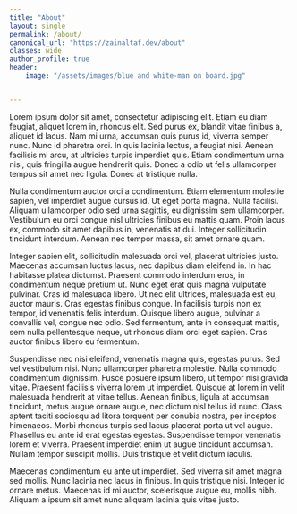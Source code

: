```yaml
---
title: "About"
layout: single
permalink: /about/
canonical_url: "https://zainaltaf.dev/about"
classes: wide
author_profile: true
header:
    image: "/assets/images/blue and white-man on board.jpg"


---
```

 
Lorem ipsum dolor sit amet, consectetur adipiscing elit. Etiam eu diam feugiat, aliquet lorem in, rhoncus elit. Sed purus ex, blandit vitae finibus a, aliquet id lacus. Nam mi urna, accumsan quis purus id, viverra semper nunc. Nunc id pharetra orci. In quis lacinia lectus, a feugiat nisi. Aenean facilisis mi arcu, at ultricies turpis imperdiet quis. Etiam condimentum urna nisi, quis fringilla augue hendrerit quis. Donec a odio ut felis ullamcorper tempus sit amet nec ligula. Donec at tristique nulla.

Nulla condimentum auctor orci a condimentum. Etiam elementum molestie sapien, vel imperdiet augue cursus id. Ut eget porta magna. Nulla facilisi. Aliquam ullamcorper odio sed urna sagittis, eu dignissim sem ullamcorper. Vestibulum eu orci congue nisl ultricies finibus eu mattis quam. Proin lacus ex, commodo sit amet dapibus in, venenatis at dui. Integer sollicitudin tincidunt interdum. Aenean nec tempor massa, sit amet ornare quam.

Integer sapien elit, sollicitudin malesuada orci vel, placerat ultricies justo. Maecenas accumsan luctus lacus, nec dapibus diam eleifend in. In hac habitasse platea dictumst. Praesent commodo interdum eros, in condimentum neque pretium ut. Nunc eget erat quis magna vulputate pulvinar. Cras id malesuada libero. Ut nec elit ultrices, malesuada est eu, auctor mauris. Cras egestas finibus congue. In facilisis turpis non ex tempor, id venenatis felis interdum. Quisque libero augue, pulvinar a convallis vel, congue nec odio. Sed fermentum, ante in consequat mattis, sem nulla pellentesque neque, ut rhoncus diam orci eget sapien. Cras auctor finibus libero eu fermentum.

Suspendisse nec nisi eleifend, venenatis magna quis, egestas purus. Sed vel vestibulum nisi. Nunc ullamcorper pharetra molestie. Nulla commodo condimentum dignissim. Fusce posuere ipsum libero, ut tempor nisi gravida vitae. Praesent facilisis viverra lorem ut imperdiet. Quisque at lorem in velit malesuada hendrerit at vitae tellus. Aenean finibus, ligula at accumsan tincidunt, metus augue ornare augue, nec dictum nisl tellus id nunc. Class aptent taciti sociosqu ad litora torquent per conubia nostra, per inceptos himenaeos. Morbi rhoncus turpis sed lacus placerat porta ut vel augue. Phasellus eu ante id erat egestas egestas. Suspendisse tempor venenatis lorem et viverra. Praesent imperdiet enim ut augue tincidunt accumsan. Nullam tempor suscipit mollis. Duis tristique et velit dictum iaculis.

Maecenas condimentum eu ante ut imperdiet. Sed viverra sit amet magna sed mollis. Nunc lacinia nec lacus in finibus. In quis tristique nisi. Integer id ornare metus. Maecenas id mi auctor, scelerisque augue eu, mollis nibh. Aliquam a ipsum sit amet nunc aliquam lacinia quis vitae justo.